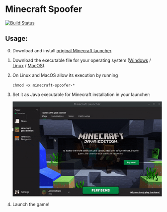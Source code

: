 # Minecraft Spoofer 
[![Build Status](https://travis-ci.com/egormkn/minecraft-spoofer.svg?token=4rLAZAP2mhXx56rkrerR&branch=master)](https://travis-ci.com/egormkn/minecraft-spoofer)

## Usage:

0) Download and install [original Minecraft launcher](https://www.minecraft.net/download).

1) Download the executable file for your operating system ([Windows](https://github.com/egormkn/minecraft-spoofer/releases/latest/download/minecraft-spoofer-windows.exe) / [Linux](https://github.com/egormkn/minecraft-spoofer/releases/latest/download/minecraft-spoofer-linux) / [MacOS](https://github.com/egormkn/minecraft-spoofer/releases/latest/download/minecraft-spoofer-osx)). 

2) On Linux and MacOS allow its execution by running 
   
   `chmod +x minecraft-spoofer-*`

3) Set it as Java executable for Minecraft installation in your launcher:

   ![Demo GIF](assets/demo.gif)
   
4) Launch the game!
